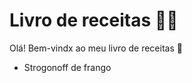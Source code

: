 # Livro de receitas :woman_cook:

Olá! Bem-vindx ao meu livro de receitas :wave:

- Strogonoff de frango

  
